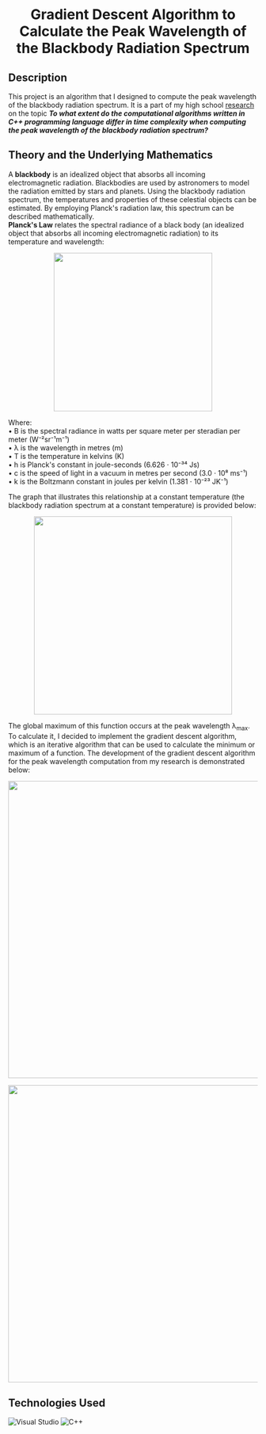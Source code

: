 <h1 align="center">Gradient Descent Algorithm to Calculate the Peak Wavelength of the Blackbody Radiation Spectrum</h1>

<h2>Description</h2>
This project is an algorithm that I designed to compute the peak wavelength of the blackbody radiation spectrum. It is a part of my high school <a href="https://github.com/MariaChemerys/Calculation_of_the_Peak_Wavelength_of_the_Blackbody_Radiation_Spectrum_Using_Derivative_Analysis/blob/master/Mathematics%20Internal%20Assessment.pdf">research</a> on the topic <strong><em>To what extent do the computational algorithms written in C++ programming language differ in time complexity when computing the peak wavelength of the blackbody radiation spectrum?</strong></em> <br>

<h2>Theory and the Underlying Mathematics</h2>
A <b>blackbody</b> is an idealized object that absorbs all incoming electromagnetic radiation. Blackbodies are used by astronomers to model the radiation emitted by stars and planets. Using the blackbody radiation spectrum, the temperatures and properties of these celestial objects can be estimated. By employing Planck's radiation law, this spectrum can be described mathematically. <br>
<b>Planck's Law</b> relates the spectral radiance of a black body (an idealized object that absorbs all incoming electromagnetic radiation) to its temperature and wavelength:

<p align="center">
<img src="https://github.com/MariaChemerys/Calculation_of_the_Peak_Wavelength_of_the_Blackbody_Radiation_Spectrum_Using_Derivative_Analysis/blob/master/Planck's%20Law.png?raw=true" width="320" height=auto />
</p>

Where:<br>
• B is the spectral radiance in watts per square meter per steradian per meter (W⁻²sr⁻¹m⁻¹)<br>
• λ is the wavelength in metres (m)<br>
• T is the temperature in kelvins (K)<br>
• h is Planck's constant in joule-seconds (6.626 ⋅ 10⁻³⁴ Js)<br>
• c is the speed of light in a vacuum in metres per second (3.0 ⋅ 10⁸ ms⁻¹)<br>
• k is the Boltzmann constant in joules per kelvin (1.381 ⋅ 10⁻²³ JK⁻¹)<br>

The graph that illustrates this relationship at a constant temperature (the blackbody radiation spectrum at a constant temperature) is provided below:
<p align="center">
<img src="https://github.com/MariaChemerys/Calculation_of_the_Peak_Wavelength_of_the_Blackbody_Radiation_Spectrum_Using_Derivative_Analysis/blob/master/Blackbody%20Radiation%20Spectrum.png?raw=true" width="400" height=auto />
</p>

The global maximum of this function occurs at the peak wavelength λ<sub>max</sub>. To calculate it, I decided to implement the gradient descent algorithm, which is an iterative algorithm that can be used to calculate the minimum or maximum of a function. The development of the gradient descent algorithm for the peak wavelength computation from my research is demonstrated below:<br>

<p align="center">
<img src="https://github.com/MariaChemerys/Gradient_Descent_Algorithm_to_Calculate_the_Peak_Wavelength_of_the_Blackbody_Radiation_Spectrum/blob/master/Development%20of%20Gradient%20Descent%20Algorithm%20Part%201.png?raw=true" width="600" height=auto />
</p>

<p align="center">
<img src="https://github.com/MariaChemerys/Gradient_Descent_Algorithm_to_Calculate_the_Peak_Wavelength_of_the_Blackbody_Radiation_Spectrum/blob/master/Development%20of%20Gradient%20Descent%20Algorithm%20Part%202.png?raw=true" width="600" height=auto />
</p>

<h2>Technologies Used</h2>
<p align="left">
  <img src="https://img.shields.io/badge/Visual%20Studio-7509b0?style=for-the-badge" alt="Visual Studio" />
  <img src="https://img.shields.io/badge/C++-24b8f2?style=for-the-badge" alt="C++" />
</p>
